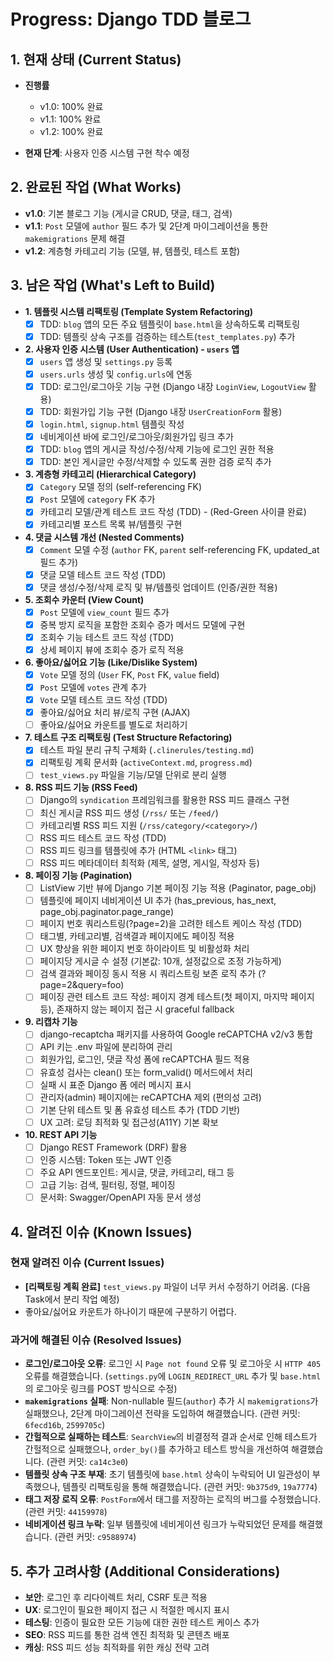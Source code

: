 # Progress: Django TDD 블로그

## 1. 현재 상태 (Current Status)

- **진행률** 
  - v1.0: 100% 완료
  - v1.1: 100% 완료
  - v1.2: 100% 완료

- **현재 단계**: 사용자 인증 시스템 구현 착수 예정

## 2. 완료된 작업 (What Works)

- **v1.0**: 기본 블로그 기능 (게시글 CRUD, 댓글, 태그, 검색)
- **v1.1**: `Post` 모델에 `author` 필드 추가 및 2단계 마이그레이션을 통한 `makemigrations` 문제 해결
- **v1.2**: 계층형 카테고리 기능 (모델, 뷰, 템플릿, 테스트 포함)

## 3. 남은 작업 (What's Left to Build)

- **1. 템플릿 시스템 리팩토링 (Template System Refactoring)**
  - [x] TDD: `blog` 앱의 모든 주요 템플릿이 `base.html`을 상속하도록 리팩토링
  - [x] TDD: 템플릿 상속 구조를 검증하는 테스트(`test_templates.py`) 추가
- **2. 사용자 인증 시스템 (User Authentication) - `users` 앱**
  - [x] `users` 앱 생성 및 `settings.py` 등록
  - [x] `users.urls` 생성 및 `config.urls`에 연동
  - [x] TDD: 로그인/로그아웃 기능 구현 (Django 내장 `LoginView`, `LogoutView` 활용)
  - [x] TDD: 회원가입 기능 구현 (Django 내장 `UserCreationForm` 활용)
  - [x] `login.html`, `signup.html` 템플릿 작성
  - [x] 네비게이션 바에 로그인/로그아웃/회원가입 링크 추가
  - [x] TDD: `blog` 앱의 게시글 작성/수정/삭제 기능에 로그인 권한 적용
  - [x] TDD: 본인 게시글만 수정/삭제할 수 있도록 권한 검증 로직 추가
- **3. 계층형 카테고리 (Hierarchical Category)**
  - [x] `Category` 모델 정의 (self-referencing FK)
  - [x] `Post` 모델에 `category` FK 추가
  - [x] 카테고리 모델/관계 테스트 코드 작성 (TDD) - (Red-Green 사이클 완료)
  - [x] 카테고리별 포스트 목록 뷰/템플릿 구현
- **4. 댓글 시스템 개선 (Nested Comments)**
  - [x] `Comment` 모델 수정 (`author` FK, `parent` self-referencing FK, updated_at 필드 추가)
  - [x] 댓글 모델 테스트 코드 작성 (TDD)
  - [x] 댓글 생성/수정/삭제 로직 및 뷰/템플릿 업데이트 (인증/권한 적용)
- **5. 조회수 카운터 (View Count)**
  - [x] `Post` 모델에 `view_count` 필드 추가
  - [x] 중복 방지 로직을 포함한 조회수 증가 메서드 모델에 구현
  - [x] 조회수 기능 테스트 코드 작성 (TDD)
  - [x] 상세 페이지 뷰에 조회수 증가 로직 적용
- **6. 좋아요/싫어요 기능 (Like/Dislike System)**
  - [x] `Vote` 모델 정의 (`User` FK, `Post` FK, `value` field)
  - [x] `Post` 모델에 `votes` 관계 추가
  - [x] `Vote` 모델 테스트 코드 작성 (TDD)
  - [x] 좋아요/싫어요 처리 뷰/로직 구현 (AJAX)
  - [ ] 좋아요/싫어요 카운트를 별도로 처리하기
- **7. 테스트 구조 리팩토링 (Test Structure Refactoring)**
  - [x] 테스트 파일 분리 규칙 구체화 (`.clinerules/testing.md`)
  - [x] 리팩토링 계획 문서화 (`activeContext.md`, `progress.md`)
  - [ ] `test_views.py` 파일을 기능/모델 단위로 분리 실행
- **8. RSS 피드 기능 (RSS Feed)**
  - [ ] Django의 `syndication` 프레임워크를 활용한 RSS 피드 클래스 구현
  - [ ] 최신 게시글 RSS 피드 생성 (`/rss/` 또는 `/feed/`)
  - [ ] 카테고리별 RSS 피드 지원 (`/rss/category/<category>/`)
  - [ ] RSS 피드 테스트 코드 작성 (TDD)
  - [ ] RSS 피드 링크를 템플릿에 추가 (HTML `<link>` 태그)
  - [ ] RSS 피드 메타데이터 최적화 (제목, 설명, 게시일, 작성자 등)
- **8. 페이징 기능 (Pagination)**
  - [ ] ListView 기반 뷰에 Django 기본 페이징 기능 적용 (Paginator, page_obj)
  - [ ] 템플릿에 페이지 네비게이션 UI 추가 (has_previous, has_next, page_obj.paginator.page_range)
  - [ ] 페이지 번호 쿼리스트링(?page=2)을 고려한 테스트 케이스 작성 (TDD)
  - [ ] 태그별, 카테고리별, 검색결과 페이지에도 페이징 적용
  - [ ] UX 향상을 위한 페이지 번호 하이라이트 및 비활성화 처리
  - [ ] 페이지당 게시글 수 설정 (기본값: 10개, 설정값으로 조정 가능하게)
  - [ ] 검색 결과와 페이징 동시 적용 시 쿼리스트링 보존 로직 추가 (?page=2&query=foo)
  - [ ] 페이징 관련 테스트 코드 작성: 페이지 경계 테스트(첫 페이지, 마지막 페이지 등), 존재하지 않는 페이지 접근 시 graceful fallback
- **9. 리캡차 기능**
  - [ ] django-recaptcha 패키지를 사용하여 Google reCAPTCHA v2/v3 통합
  - [ ] API 키는 .env 파일에 분리하여 관리
  - [ ] 회원가입, 로그인, 댓글 작성 폼에 reCAPTCHA 필드 적용
  - [ ] 유효성 검사는 clean() 또는 form_valid() 메서드에서 처리
  - [ ] 실패 시 표준 Django 폼 에러 메시지 표시
  - [ ] 관리자(admin) 페이지에는 reCAPTCHA 제외 (편의성 고려)
  - [ ] 기본 단위 테스트 및 폼 유효성 테스트 추가 (TDD 기반)
  - [ ] UX 고려: 로딩 최적화 및 접근성(A11Y) 기본 확보
- **10. REST API 기능**
  - [ ] Django REST Framework (DRF) 활용
  - [ ] 인증 시스템: Token 또는 JWT 인증
  - [ ] 주요 API 엔드포인트: 게시글, 댓글, 카테고리, 태그 등
  - [ ] 고급 기능: 검색, 필터링, 정렬, 페이징
  - [ ] 문서화: Swagger/OpenAPI 자동 문서 생성

## 4. 알려진 이슈 (Known Issues)

### 현재 알려진 이슈 (Current Issues)
 - **[리팩토링 계획 완료]** `test_views.py` 파일이 너무 커서 수정하기 어려움. (다음 Task에서 분리 작업 예정)
 - 좋아요/싫어요 카운트가 하나이기 때문에 구분하기 어렵다.

### 과거에 해결된 이슈 (Resolved Issues)
 - **로그인/로그아웃 오류**: 로그인 시 `Page not found` 오류 및 로그아웃 시 `HTTP 405` 오류를 해결했습니다. (`settings.py`에 `LOGIN_REDIRECT_URL` 추가 및 `base.html`의 로그아웃 링크를 POST 방식으로 수정)
 - **`makemigrations` 실패**: Non-nullable 필드(`author`) 추가 시 `makemigrations`가 실패했으나, 2단계 마이그레이션 전략을 도입하여 해결했습니다. (관련 커밋: `6fecd16b`, `2599705c`)
 - **간헐적으로 실패하는 테스트**: `SearchView`의 비결정적 결과 순서로 인해 테스트가 간헐적으로 실패했으나, `order_by()`를 추가하고 테스트 방식을 개선하여 해결했습니다. (관련 커밋: `ca14c3e0`)
 - **템플릿 상속 구조 부재**: 초기 템플릿에 `base.html` 상속이 누락되어 UI 일관성이 부족했으나, 템플릿 리팩토링을 통해 해결했습니다. (관련 커밋: `9b375d9`, `19a7774`)
 - **태그 저장 로직 오류**: `PostForm`에서 태그를 저장하는 로직의 버그를 수정했습니다. (관련 커밋: `44159978`)
 - **네비게이션 링크 누락**: 일부 템플릿에 네비게이션 링크가 누락되었던 문제를 해결했습니다. (관련 커밋: `c9588974`)

## 5. 추가 고려사항 (Additional Considerations)

- **보안**: 로그인 후 리다이렉트 처리, CSRF 토큰 적용
- **UX**: 로그인이 필요한 페이지 접근 시 적절한 메시지 표시
- **테스팅**: 인증이 필요한 모든 기능에 대한 권한 테스트 케이스 추가
- **SEO**: RSS 피드를 통한 검색 엔진 최적화 및 콘텐츠 배포
- **캐싱**: RSS 피드 성능 최적화를 위한 캐싱 전략 고려
